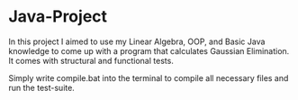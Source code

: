 # Java-Project
In this project I aimed to use my Linear Algebra, OOP, and Basic Java knowledge to come up with a program that calculates Gaussian Elimination. It comes with structural and functional tests. 

Simply write compile.bat into the terminal to compile all necessary files and run the test-suite.
